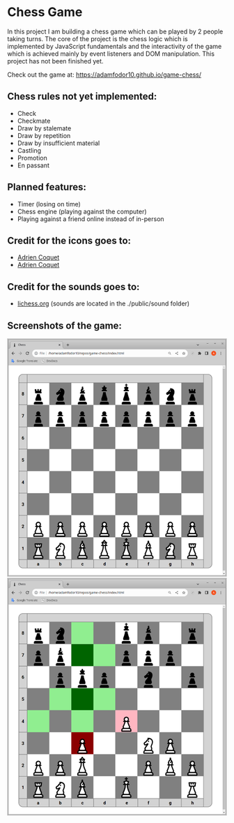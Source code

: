 # Chess Game
In this project I am building a chess game which can be played by 2 people taking turns. The core of the project is the chess logic which is implemented by JavaScript fundamentals and the interactivity of the game which is achieved mainly by event listeners and DOM manipulation. This project has not been finished yet.

Check out the game at: https://adamfodor10.github.io/game-chess/

## Chess rules not yet implemented:
- Check
- Checkmate
- Draw by stalemate
- Draw by repetition
- Draw by insufficient material
- Castling
- Promotion
- En passant

## Planned features:
- Timer (losing on time)
- Chess engine (playing against the computer)
- Playing against a friend online instead of in-person

## Credit for the icons goes to:
- [Adrien Coquet](https://thenounproject.com/icon/chess-4220159/)
- [Adrien Coquet](https://thenounproject.com/icon/chess-4220166/)

## Credit for the sounds goes to:
- [lichess.org](https://github.com/lichess-org/lila/tree/master) (sounds are located in the ./public/sound folder)

## Screenshots of the game:
![Screenshot of chess starting position](./images/screenshot-one.png)
![Screenshot of chess mid-game position](./images/screenshot-two.png)